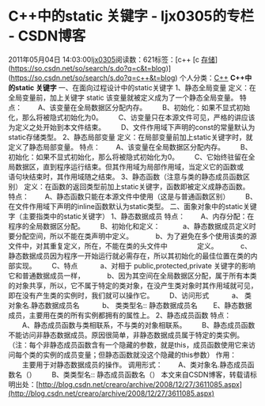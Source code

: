 # C++中的static 关键字 - ljx0305的专栏 - CSDN博客
2011年05月04日 14:03:00[ljx0305](https://me.csdn.net/ljx0305)阅读数：621标签：[c++																[c																[存储](https://so.csdn.net/so/search/s.do?q=存储&t=blog)](https://so.csdn.net/so/search/s.do?q=c&t=blog)](https://so.csdn.net/so/search/s.do?q=c++&t=blog)
个人分类：[C++](https://blog.csdn.net/ljx0305/article/category/380566)
**C++中的static 关键字**
一、在面向过程设计中的static关键字
1、静态全局变量
定义：在全局变量前，加上关键字 static 该变量就被定义成为了一个静态全局变量。
特点：
　　A、该变量在全局数据区分配内存。
　　B、初始化：如果不显式初始化，那么将被隐式初始化为0。
　　C、访变量只在本源文件可见，严格的讲应该为定义之处开始到本文件结束。 
　　D、文件作用域下声明的const的常量默认为static存储类型。
2、静态局部变量
定义：在局部变量前加上static关键字时，就定义了静态局部变量。
特点：
　　A、该变量在全局数据区分配内存。
　　B、初始化：如果不显式初始化，那么将被隐式初始化为0。
　　C、它始终驻留在全局数据区，直到程序运行结束。但其作用域为局部作用域，当定义它的函数或　  语句块结束时，其作用域随之结束。
3、静态函数（注意与类的静态成员函数区别）
定义：在函数的返回类型前加上static关键字，函数即被定义成静态函数。
特点：
　　A、静态函数只能在本源文件中使用（这是与普通函数区别）
　　B、在文件作用域下声明的inline函数默认为static类型。
二、面象对象中的static关键字（主要指类中的static关键字）
1、静态数据成员
特点：
　　A、内存分配：在程序的全局数据区分配。
　　B、初始化和定义：
　　　a、静态数据成员定义时要分配空间，所以不能在类声明中定义。
　　　b、为了避免在多个使用该类的源文件中，对其重复定义，所在，不能在类的头文件中
　　　　定义。 
　　　c、静态数据成员因为程序一开始运行就必需存在，所以其初始化的最佳位置在类的内部实现。
　　C、特点
　　　a、对相于 public,protected,private 关键字的影响它和普通数据成员一样， 
　　　b、因为其空间在全局数据区分配，属于所有本类的对象共享，所以，它不属于特定的类对象，在没产生类对象时其作用域就可见，即在没有产生类的实例时，我们就可以操作它。
　　D、访问形式
　　　a、 类对象名.静态数据成员名
　　　b、 类类型名:: 静态数据成员名
　　E、静态数据成员，主要用在类的所有实例都拥有的属性上。
2、静态成员函数
特点：
　　A、静态成员函数与类相联系，不与类的对象相联系。
　　B、静态成员函数不能访问非静态数据成员。原因很简单，非静态数据成员属于特定的类实例。
    （注：每个非静态成员函数含有一个隐藏的参数，就是this，成员函数使用它来访问每个类的实例的成员变量；但静态函数就没这个隐藏的this参数）
作用：
　　主要用于对静态数据成员的操作。
调用形式：
　　A、类对象名.静态成员函数名（）
　　B、类类型名:: 静态成员函数名（）
本文来自CSDN博客，转载请标明出处：[http://blog.csdn.net/crearo/archive/2008/12/27/3611085.aspx](http://blog.csdn.net/crearo/archive/2008/12/27/3611085.aspx)
